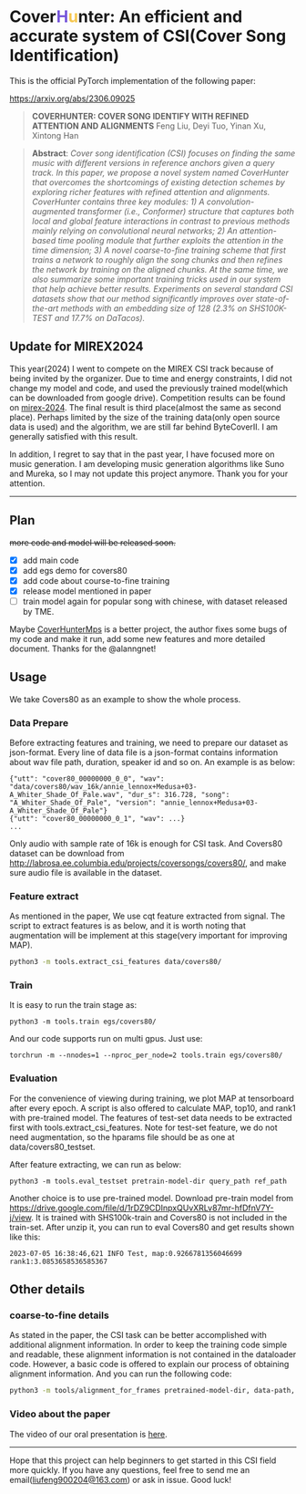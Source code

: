 # Cover<font color=#7555DA>H</font><font color=#F6C852>u</font>nter: An efficient and accurate system of CSI(Cover Song Identification)

This is the official PyTorch implementation of the following paper:

https://arxiv.org/abs/2306.09025

> **COVERHUNTER: COVER SONG IDENTIFY WITH REFINED ATTENTION AND ALIGNMENTS**
> Feng Liu, Deyi Tuo, Yinan Xu, Xintong Han

> **Abstract**: *Cover song identification (CSI) focuses on finding the same 
music with different versions in reference anchors given a query track. 
In this paper, we propose a novel system named CoverHunter that overcomes the 
shortcomings of existing detection schemes by exploring richer features with 
refined attention and alignments. 
CoverHunter contains three key modules: 1) A convolution-augmented transformer 
(i.e., Conformer) structure that captures both local and global feature 
interactions in contrast to previous methods mainly relying on convolutional 
neural networks; 2) An attention-based time pooling module that further 
exploits the attention in the time dimension; 3) A novel coarse-to-fine 
training scheme that first trains a network to roughly align the song chunks 
and then refines the network by training on the aligned chunks. 
At the same time, we also summarize some important training tricks used in our 
system that help achieve better results. Experiments on several standard CSI 
datasets show that our method significantly improves over state-of-the-art methods 
with an embedding size of 128 (2.3% on SHS100K-TEST and 17.7% on DaTacos).*

## Update for MIREX2024
This year(2024) I went to compete on the MIREX CSI track because of being invited by the organizer.
Due to time and energy constraints, I did not change my model and code, and used the previously trained model(which can be downloaded from google drive).
Competition results can be found on [mirex-2024](https://www.music-ir.org/mirex/wiki/2024:Cover_Song_Identification_Results).
The final result is third place(almost the same as second place).
Perhaps limited by the size of the training data(only open source data is used) and the algorithm, we are still far behind ByteCoverII.
I am generally satisfied with this result.

In addition, I regret to say that in the past year, I have focused more on music generation.
I am developing music generation algorithms like Suno and Mureka, so I may not update this project anymore. 
Thank you for your attention.

---

## Plan

~~more code and model will be released soon.~~

- [x] add main code
- [x] add egs demo for covers80 
- [x] add code about course-to-fine training
- [x] release model mentioned in paper
- [ ] train model again for popular song with chinese, with dataset released by TME.

Maybe [CoverHunterMps](https://github.com/alanngnet/CoverHunterMPS) is a better project, the author fixes some bugs of my code and make it run, add some new features and more detailed document. Thanks for the @alanngnet!

## Usage

We take Covers80 as an example to show the whole process.

### Data Prepare

Before extracting features and training, we need to prepare our dataset as json-format.
Every line of data file is a json-format contains information about wav file path, duration, speaker id and so on.
An example is as below: 

```text
{"utt": "cover80_00000000_0_0", "wav": "data/covers80/wav_16k/annie_lennox+Medusa+03-A_Whiter_Shade_Of_Pale.wav", "dur_s": 316.728, "song": "A_Whiter_Shade_Of_Pale", "version": "annie_lennox+Medusa+03-A_Whiter_Shade_Of_Pale"}
{"utt": "cover80_00000000_0_1", "wav": ...}
...
```

Only audio with sample rate of 16k is enough for CSI task. 
And Covers80 dataset can be download from http://labrosa.ee.columbia.edu/projects/coversongs/covers80/, and make sure
audio file is available in the dataset.

### Feature extract

As mentioned in the paper, We use cqt feature extracted from signal. The script to extract features is as below, and it is worth noting that augmentation will be implement at this stage(very important for improving MAP). 

```bash
python3 -m tools.extract_csi_features data/covers80/
```
 
### Train

It is easy to run the train stage as:
```
python3 -m tools.train egs/covers80/
```

And our code supports run on multi gpus. Just use:
```
torchrun -m --nnodes=1 --nproc_per_node=2 tools.train egs/covers80/
```

### Evaluation

For the convenience of viewing during training, we plot MAP at tensorboard after every epoch.
A script is also offered to calculate MAP, top10, and rank1 with pre-trained model.
The features of test-set data needs to be extracted first with tools.extract_csi_features.
Note for test-set feature, we do not need augmentation, so the hparams file should be as one at data/covers80_testset.

After feature extracting, we can run as below: 

```
python3 -m tools.eval_testset pretrain-model-dir query_path ref_path 
``` 
Another choice is to use pre-trained model. Download pre-train model from https://drive.google.com/file/d/1rDZ9CDInpxQUvXRLv87mr-hfDfnV7Y-j/view.
It is trained with SHS100k-train and Covers80 is not included in the train-set. 
After unzip it, you can run to eval Covers80 and get results shown like this:

```
2023-07-05 16:38:46,621 INFO Test, map:0.9266781356046699 rank1:3.0853658536585367
```

## Other details

### coarse-to-fine details
As stated in the paper, the CSI task can be better accomplished 
with additional alignment information.
In order to keep the training code simple and readable,
these alignment information is not contained in the dataloader code.
However, a basic code is offered to 
explain our process of obtaining alignment information.
And you can run the following code:

```bash
python3 -m tools/alignment_for_frames pretrained-model-dir, data-path, output-alignment-path
```

### Video about the paper

The video of our oral presentation is [here](https://youtu.be/JdlF0fdE8-g).

---
Hope that this project can help beginners to get started in this CSI field more quickly. 
If you have any questions, feel free to send me an email(liufeng900204@163.com) or ask in issue. Good luck!
